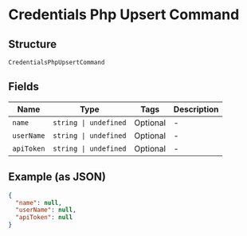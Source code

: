 
# Credentials Php Upsert Command

## Structure

`CredentialsPhpUpsertCommand`

## Fields

| Name | Type | Tags | Description |
|  --- | --- | --- | --- |
| `name` | `string \| undefined` | Optional | - |
| `userName` | `string \| undefined` | Optional | - |
| `apiToken` | `string \| undefined` | Optional | - |

## Example (as JSON)

```json
{
  "name": null,
  "userName": null,
  "apiToken": null
}
```

